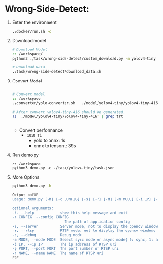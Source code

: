 # Wrong-Side-Detect: 

1. Enter the environment
    ```bash
    ./docker/run.sh -c
    ```
2. Download model
    ```bash 
    # Download Model
    cd /workspace/
    python3 ./task/wrong-side-detect/custom_download.py -m yolov4-tiny -s 416 -f ./task/model

    # Download Data
    ./task/wrong-side-detect/download_data.sh
    ```
3. Convert Model
    ```bash
    
    # Convert model
    cd /workspace
    ./converter/yolo-converter.sh   ./model/yolov4-tiny/yolov4-tiny-416

    # After convert yolov4-tiny-416 should be generated.
    ls  ./model/yolov4-tiny/yolov4-tiny-416* | grep trt
     
    ```
    * Convert performance
      * `1050 Ti`
        * yolo to onnx: 1s
        * onnx to tensorrt: 39s

4. Run demo.py
    ```
    cd /workspace
    python3 demo.py -c ./task/yolov4-tiny/task.json
    ```

5. More Options
    ```bash
    python3 demo.py -h

    Output <<EOF
    usage: demo.py [-h] [-c CONFIG] [-s] [-r] [-d] [-m MODE] [-i IP] [-p PORT] [-n NAME]
    
    optional arguments:
    -h, --help            show this help message and exit
    -c CONFIG, --config CONFIG
                            The path of application config
    -s, --server          Server mode, not to display the opencv windows
    -r, --rtsp            RTSP mode, not to display the opencv windows
    -d, --debug           Debug mode
    -m MODE, --mode MODE  Select sync mode or async mode{ 0: sync, 1: async }
    -i IP, --ip IP        The ip address of RTSP uri
    -p PORT, --port PORT  The port number of RTSP uri
    -n NAME, --name NAME  The name of RTSP uri
    EOF
    
    ```